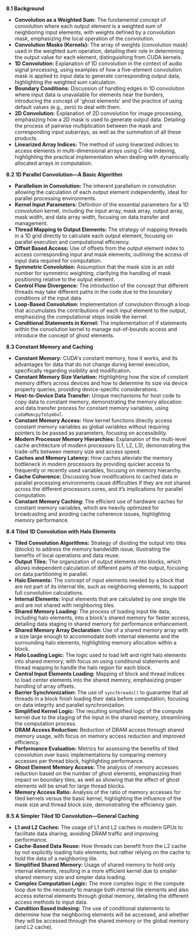 **8.1 Background**

*   **Convolution as a Weighted Sum:** The fundamental concept of convolution where each output element is a weighted sum of neighboring input elements, with weights defined by a convolution mask, emphasizing the local operation of the convolution.
*   **Convolution Masks (Kernels):** The array of weights (convolution mask) used in the weighted sum operation, detailing their role in determining the output value for each element, distinguishing from CUDA kernels.
*   **1D Convolution:** Explanation of 1D convolution in the context of audio signal processing, using examples of how a five-element convolution mask is applied to input data to generate corresponding output data, highlighting the weighted sum calculation.
*   **Boundary Conditions:** Discussion of handling edges in 1D convolution where input data is unavailable for elements near the borders, introducing the concept of 'ghost elements' and the practice of using default values (e.g., zero) to deal with them.
*    **2D Convolution:** Explanation of 2D convolution for image processing, emphasizing how a 2D mask is used to generate output data. Detailing the process of pairwise multiplication between the mask and corresponding input subarrays, as well as the summation of all these products.
*   **Linearized Array Indices:** The method of using linearized indices to access elements in multi-dimensional arrays using C-like indexing, highlighting the practical implementation when dealing with dynamically allocated arrays in computation.

**8.2 1D Parallel Convolution—A Basic Algorithm**

*   **Parallelism in Convolution:** The inherent parallelism in convolution allowing the calculation of each output element independently, ideal for parallel processing environments.
*   **Kernel Input Parameters:** Definition of the essential parameters for a 1D convolution kernel, including the input array, mask array, output array, mask width, and data array width, focusing on data transfer and management.
*   **Thread Mapping to Output Elements:** The strategy of mapping threads in a 1D grid directly to calculate each output element, focusing on parallel execution and computational efficiency.
*   **Offset Based Access:** Use of offsets from the output element index to access corresponding input and mask elements, outlining the access of input data required for computation.
*   **Symmetric Convolution:** Assumption that the mask size is an odd number for symmetric weighting, clarifying the handling of mask positioning relative to the output element.
*    **Control Flow Divergence:** The introduction of the concept that different threads may take different paths in the code due to the boundary conditions of the input data.
*   **Loop-Based Convolution:** Implementation of convolution through a loop that accumulates the contributions of each input element to the output, emphasizing the computational steps inside the kernel.
*    **Conditional Statements in Kernel:** The implementation of if statements within the convolution kernel to manage out-of-bounds access and introduce the concept of ghost elements.

**8.3 Constant Memory and Caching**

*   **Constant Memory:** CUDA's constant memory, how it works, and its advantages for data that do not change during kernel execution, specifically regarding visibility and modification.
*   **Constant Memory Size Variation:** Highlighting how the size of constant memory differs across devices and how to determine its size via device property queries, providing device-specific considerations.
*   **Host-to-Device Data Transfer:** Unique mechanisms for host code to copy data to constant memory, demonstrating the memory allocation and data transfer process for constant memory variables, using `cudaMemcpyToSymbol`.
*   **Constant Memory Access:** How kernel functions directly access constant memory variables as global variables without requiring pointers to be passed as parameters, focusing on accessibility.
*   **Modern Processor Memory Hierarchies:** Explanation of the multi-level cache architecture of modern processors (L1, L2, L3), demonstrating the trade-offs between memory size and access speed.
*   **Caches and Memory Latency:** How caches alleviate the memory bottleneck in modern processors by providing quicker access to frequently or recently used variables, focusing on memory hierarchy.
*   **Cache Coherence:** Discussing how modifications to cached data in parallel processing environments cause difficulties if they are not shared across the different processors cores, and it’s implications for parallel computation.
*   **Constant Memory Caching:** The efficient use of hardware caches for constant memory variables, which are heavily optimized for broadcasting and avoiding cache coherence issues, highlighting memory performance.

**8.4 Tiled 1D Convolution with Halo Elements**

*   **Tiled Convolution Algorithms:** Strategy of dividing the output into tiles (blocks) to address the memory bandwidth issue, illustrating the benefits of local operations and data reuse.
*   **Output Tiles:** The organization of output elements into blocks, which allows independent calculation of different parts of the output, focusing on data partitioning in parallel.
*   **Halo Elements:** The concept of input elements needed by a block that are not part of its internal tile, such as neighboring elements, to support full convolution calculations.
*  **Internal Elements:** Input elements that are calculated by one single tile and are not shared with neighboring tiles.
*   **Shared Memory Loading:** The process of loading input tile data, including halo elements, into a block's shared memory for faster access, detailing data staging in shared memory for performance enhancement.
*   **Shared Memory Array Declaration:** Use of a shared memory array with a size large enough to accommodate both internal elements and the surrounding halo elements, highlighting memory allocation within a block.
*   **Halo Loading Logic:** The logic used to load left and right halo elements into shared memory, with focus on using conditional statements and thread mapping to handle the halo region for each block.
*   **Central Input Elements Loading:** Mapping of block and thread indices to load center elements into the shared memory, emphasizing proper handling of array offsets.
*   **Barrier Synchronization:** The use of `syncthreads()` to guarantee that all threads in a block finish loading their data before computation, focusing on data integrity and parallel synchronization.
*   **Simplified Kernel Logic:** The resulting simplified logic of the compute kernel due to the staging of the input in the shared memory, streamlining the computation process.
*   **DRAM Access Reduction:** Reduction of DRAM access through shared memory usage, with focus on memory access reduction and improved efficiency.
*   **Performance Evaluation:** Metrics for assessing the benefits of tiled convolution over basic implementations by comparing memory accesses per thread block, highlighting performance.
*   **Ghost Element Memory Access:** The analysis of memory accesses reduction based on the number of ghost elements, emphasizing their impact on boundary tiles, as well as showing that the effect of ghost elements will be small for large thread blocks.
*   **Memory Access Ratio:** Analysis of the ratio of memory accesses for tiled kernels versus the basic kernel, highlighting the influence of the mask size and thread block size, demonstrating the efficiency gain.

**8.5 A Simpler Tiled 1D Convolution—General Caching**

*   **L1 and L2 Caches:** The usage of L1 and L2 caches in modern GPUs to facilitate data sharing, avoiding DRAM traffic and improving performance.
*   **Cache-Based Data Reuse:** How threads can benefit from the L2 cache by not explicitly loading halo elements, but rather relying on the cache to hold the data of a neighboring tile.
*   **Simplified Shared Memory:** Usage of shared memory to hold only internal elements, resulting in a more efficient kernel due to smaller shared memory size and simpler data loading.
*   **Complex Computation Logic:** The more complex logic in the compute loop due to the necessity to manage both internal tile elements and also access external elements through global memory, detailing the different access methods to input data.
*   **Condition Based Indexing:** The use of conditional statements to determine how the neighboring elements will be accessed, and whether they will be accessed through the shared memory or the global memory (and L2 cache).
